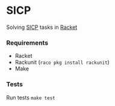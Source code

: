 # SICP

Solving [SICP](https://mitpress.mit.edu/sicp/) tasks in [Racket](https://racket-lang.org/)

### Requirements

* Racket
* Rackunit (`raco pkg install rackunit`)
* Make

### Tests
Run tests `make test`
